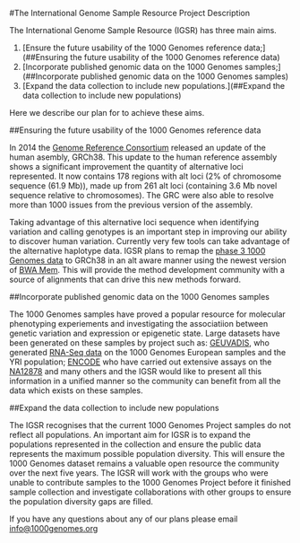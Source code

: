 #The International Genome Sample Resource Project Description

The International Genome Sample Resource (IGSR) has three main aims.

1. [Ensure the future usability of the 1000 Genomes reference data;](##Ensuring the future usability of the 1000 Genomes reference data)
2. [Incorporate published genomic data on the 1000 Genomes samples;](##Incorporate published genomic data on the 1000 Genomes samples)
3. [Expand the data collection to include new populations.](##Expand the data collection to include new populations)

Here we describe our plan for to achieve these aims.

##Ensuring the future usability of the 1000 Genomes reference data

In 2014 the [Genome Reference Consortium](http://www.ncbi.nlm.nih.gov/projects/genome/assembly/grc/) released an update of the human asembly, GRCh38. This update to the human reference assembly shows a significant improvement the quantity of alternative loci represented. It now contains 178 regions with alt loci (2% of chromosome sequence (61.9 Mb)), made up from  261 alt loci  (containing 3.6 Mb novel sequence relative to chromosomes). The GRC were also able to resolve more than 1000 issues from the previous version of the assembly.

Taking advantage of this alternative loci sequence when identifying variation and calling genotypes is an important step in improving our ability to discover human variation. Currently very few tools can take advantage of the alternative haplotype data. IGSR plans to remap the [phase 3 1000 Genomes data](ftp://ftp.1000genomes.ebi.ac.uk/vol1/ftp/release/20130502/) to GRCh38 in an alt aware manner using the newest version of [BWA Mem](http://bio-bwa.sourceforge.net/). This will provide the method development community with a source of alignments that can drive this new methods forward.

##Incorporate published genomic data on the 1000 Genomes samples

The 1000 Genomes samples have proved a popular resource for molecular phenotyping experiements and investigating the associatiion between genetic variation and expression or epigenetic state. Large datasets have been generated on these samples by project such as: [GEUVADIS](http://www.geuvadis.org/web/geuvadis), who generated [RNA-Seq data](http://www.geuvadis.org/web/geuvadis/rnaseq-project) on the 1000 Genomes European samples and the YRI population; [ENCODE](https://www.encodeproject.org/) who have carried out extensive assays on the [NA12878](https://www.encodeproject.org/search/?searchTerm=GM12878) and many others and the IGSR would like to present all this information in a unified manner so the community can benefit from all the data which exists on these samples.

##Expand the data collection to include new populations

The IGSR recognises that the current 1000 Genomes Project samples do not reflect all populations. An important aim for IGSR is to expand the populations represented in the collection and ensure the public data represents the maximum possible population diversity. This will ensure the 1000 Genomes dataset remains a valuable open resource the community over the next five years. The IGSR will work with the groups who were unable to contribute samples to the 1000 Genomes Project before it finished sample collection and investigate collaborations with other groups to ensure the population diversity gaps are filled. 

If you have any questions about any of our plans please email [info@1000genomes.org](info@1000genomes.org)
